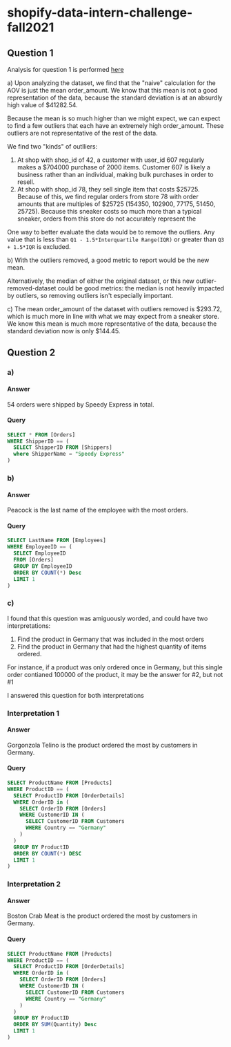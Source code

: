 # shopify-data-intern-challenge-fall2021
## Question 1
Analysis for question 1 is performed [here](./q1.py)

a) Upon analyzing the dataset, we find that the "naive" calculation for the AOV is just the mean order_amount. We know that this mean is not a good representation of the data, because the standard deviation is at an absurdly high value of $41282.54.

Because the mean is so much higher than we might expect, we can expect to find a few outliers that each have an extremely high order_amount. These outliers are not representative of the rest of the data.

We find two "kinds" of outlliers:
  1. At shop with shop_id of 42, a customer with user_id 607 regularly makes a $704000 purchase of 2000 items. Customer 607 is likely a business rather than an individual, making bulk purchases in order to resell.
  2. At shop with shop_id 78, they sell single item that costs $25725. Because of this, we find regular orders from store 78 with order amounts that are multiples of $25725 (154350, 102900, 77175, 51450, 25725). Because this sneaker costs so much more than a typical sneaker, orders from this store do not accurately represent the 
  
One way to better evaluate the data would be to remove the outliers. Any value that is less than ```Q1 - 1.5*Interquartile Range(IQR)``` or greater than ```Q3 + 1.5*IQR``` is excluded.

b) With the outliers removed, a good metric to report would be the new mean.

Alternatively, the median of either the original dataset, or this new outlier-removed-dataset could be good metrics: the median is not heavily impacted by outliers, so removing outliers isn't especially important.

c) The mean order_amount of the dataset with outliers removed is $293.72, which is much more in line with what we may expect from a sneaker store. We know this mean is much more representative of the data, because the standard deviation now is only $144.45.


## Question 2
### a)
#### Answer
54 orders were shipped by Speedy Express in total.

#### Query
```sql
SELECT * FROM [Orders]
WHERE ShipperID == (
  SELECT ShipperID FROM [Shippers]
  where ShipperName = "Speedy Express"
)
```

### b)
#### Answer
Peacock is the last name of the employee with the most orders.

#### Query
```sql
SELECT LastName FROM [Employees]
WHERE EmployeeID == (
  SELECT EmployeeID
  FROM [Orders]
  GROUP BY EmployeeID
  ORDER BY COUNT(*) Desc
  LIMIT 1
)
```

### c)

I found that this question was amiguously worded, and could have two interpretations:
1. Find the product in Germany that was included in the most orders
2. Find the product in Germany that had the highest quantity of items ordered.

For instance, if a product was only ordered once in Germany, but this single order contianed 100000 of the product, it may be the answer for #2, but not #1

I answered this question for both interpretations

### Interpretation 1
#### Answer
Gorgonzola Telino is the product ordered the most by customers in Germany.
#### Query
```sql
SELECT ProductName FROM [Products]
WHERE ProductID == (
  SELECT ProductID FROM [OrderDetails]
  WHERE OrderID in (
    SELECT OrderID FROM [Orders]
    WHERE CustomerID IN (
      SELECT CustomerID FROM Customers
      WHERE Country == "Germany"
    )
  )
  GROUP BY ProductID
  ORDER BY COUNT(*) DESC
  LIMIT 1
)
```

### Interpretation 2
#### Answer
Boston Crab Meat is the product ordered the most by customers in Germany.
#### Query
```sql
SELECT ProductName FROM [Products]
WHERE ProductID == (
  SELECT ProductID FROM [OrderDetails]
  WHERE OrderID in (
    SELECT OrderID FROM [Orders]
    WHERE CustomerID IN (
      SELECT CustomerID FROM Customers
      WHERE Country == "Germany"
    )
  )
  GROUP BY ProductID
  ORDER BY SUM(Quantity) Desc
  LIMIT 1
)
```

